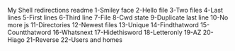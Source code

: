 My Shell redirections readme
1-Smiley face
2-Hello file
3-Two files
4-Last lines
5-First lines
6-Third line
7-File
8-Cwd state
9-Duplicate last line
10-No more js
11-Directories
12-Newest files
13-Unique
14-Findthatword
15-Countthatword
16-Whatsnext
17-Hidethisword
18-Letteronly
19-AZ
20-Hiago
21-Reverse
22-Users and homes
